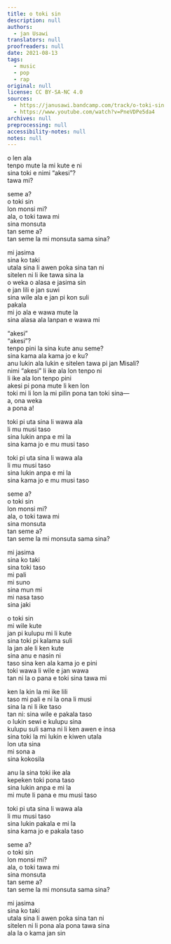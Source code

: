 ```yaml
---
title: o toki sin
description: null
authors:
  - jan Usawi
translators: null
proofreaders: null
date: 2021-08-13
tags:
  - music
  - pop
  - rap
original: null
license: CC BY-SA-NC 4.0
sources:
  - https://janusawi.bandcamp.com/track/o-toki-sin
  - https://www.youtube.com/watch?v=PneVDPe5da4
archives: null
preprocessing: null
accessibility-notes: null
notes: null
---
```


o len ala  \
tenpo mute la mi kute e ni  \
sina toki e nimi “akesi”?  \
tawa mi?

seme a?  \
o toki sin  \
lon monsi mi?  \
ala, o toki tawa mi  \
sina monsuta  \
tan seme a?  \
tan seme la mi monsuta sama sina?

mi jasima  \
sina ko taki  \
utala sina li awen poka sina tan ni  \
sitelen ni li ike tawa sina la  \
o weka o alasa e jasima sin  \
e jan lili e jan suwi  \
sina wile ala e jan pi kon suli  \
pakala  \
mi jo ala e wawa mute la  \
sina alasa ala lanpan e wawa mi

“akesi”  \
“akesi”?  \
tenpo pini la sina kute anu seme?  \
sina kama ala kama jo e ku?  \
anu lukin ala lukin e sitelen tawa pi jan Misali?  \
nimi “akesi” li ike ala lon tenpo ni  \
li ike ala lon tenpo pini  \
akesi pi pona mute li ken lon  \
toki mi li lon la mi pilin pona tan toki sina—  \
a, ona weka  \
a pona a!

toki pi uta sina li wawa ala  \
li mu musi taso  \
sina lukin anpa e mi la  \
sina kama jo e mu musi taso

toki pi uta sina li wawa ala  \
li mu musi taso  \
sina lukin anpa e mi la  \
sina kama jo e mu musi taso

seme a?  \
o toki sin  \
lon monsi mi?  \
ala, o toki tawa mi  \
sina monsuta  \
tan seme a?  \
tan seme la mi monsuta sama sina?

mi jasima  \
sina ko taki  \
sina toki taso  \
mi pali  \
mi suno  \
sina mun mi  \
mi nasa taso  \
sina jaki

o toki sin  \
mi wile kute  \
jan pi kulupu mi li kute  \
sina toki pi kalama suli  \
la jan ale li ken kute  \
sina anu e nasin ni  \
taso sina ken ala kama jo e pini  \
toki wawa li wile e jan wawa  \
tan ni la o pana e toki sina tawa mi

ken la kin la mi ike lili  \
taso mi pali e ni la ona li musi  \
sina la ni li ike taso  \
tan ni: sina wile e pakala taso  \
o lukin sewi e kulupu sina  \
kulupu suli sama ni li ken awen e insa  \
sina toki la mi lukin e kiwen utala  \
lon uta sina  \
mi sona a  \
sina kokosila

anu la sina toki ike ala  \
kepeken toki pona taso  \
sina lukin anpa e mi la  \
mi mute li pana e mu musi taso

toki pi uta sina li wawa ala  \
li mu musi taso  \
sina lukin pakala e mi la  \
sina kama jo e pakala taso

seme a?  \
o toki sin  \
lon monsi mi?  \
ala, o toki tawa mi  \
sina monsuta  \
tan seme a?  \
tan seme la mi monsuta sama sina?

mi jasima  \
sina ko taki  \
utala sina li awen poka sina tan ni  \
sitelen ni li pona ala pona tawa sina  \
ala la o kama jan sin
